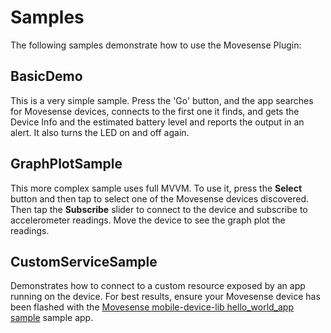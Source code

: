 # Samples

The following samples demonstrate how to use the Movesense Plugin:

## BasicDemo

This is a very simple sample. Press the 'Go' button, and the app searches for Movesense devices, connects to the first one it finds, 
and gets the Device Info and the estimated battery level and reports the output in an alert. It also turns the LED on and off again.

## GraphPlotSample

This more complex sample uses full MVVM. To use it, press the **Select** button and then tap to select one of the Movesense devices discovered.
Then tap the **Subscribe** slider to connect to the device and subscribe to accelerometer readings. Move the device to see the graph plot the readings.

## CustomServiceSample

Demonstrates how to connect to a custom resource exposed by an app running on the device. For best results, ensure your Movesense device 
has been flashed with the [Movesense mobile-device-lib hello_world_app sample](https://bitbucket.org/suunto/movesense-device-lib/src/master/samples/hello_world_app/) sample app.